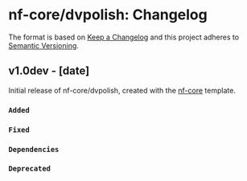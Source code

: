 # nf-core/dvpolish: Changelog

The format is based on [Keep a Changelog](https://keepachangelog.com/en/1.0.0/)
and this project adheres to [Semantic Versioning](https://semver.org/spec/v2.0.0.html).

## v1.0dev - [date]

Initial release of nf-core/dvpolish, created with the [nf-core](https://nf-co.re/) template.

### `Added`

### `Fixed`

### `Dependencies`

### `Deprecated`
